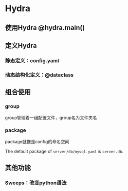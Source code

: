 # Hydra



## 使用Hydra @hydra.main()



## 定义Hydra 

### 静态定义：config.yaml

### 动态结构化定义：@dataclass



## 组合使用

### group

group管理着一组配置文件，group名为文件夹名



### package

package就像是config的命名空间

The default package of `server/db/mysql.yaml` is `server.db`.



## 其他功能

### Sweeps：改变python语法





